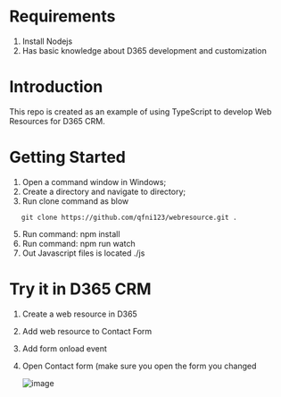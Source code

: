 # Requirements
1. Install Nodejs
2. Has basic knowledge about D365 development and customization
    
# Introduction
This repo is created as an example of using TypeScript to develop Web Resources for D365 CRM.

# Getting Started
1. Open a command window in Windows;
2. Create a directory and navigate to directory;
3. Run clone command as blow
```Script
   git clone https://github.com/qfni123/webresource.git .
```

5. Run command: npm install
6. Run command: npm run watch
7. Out Javascript files is located ./js

# Try it in D365 CRM
1. Create a web resource in D365
2. Add web resource to Contact Form
3. Add form onload event
4. Open Contact form (make sure you open the form you changed

   ![image](https://github.com/qfni123/webresource/assets/8927726/a95bc7f7-a916-49d9-8dd3-e45b0b4c4e29)

